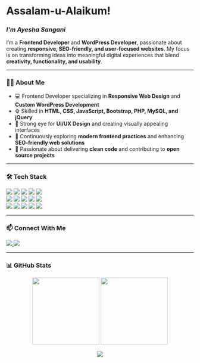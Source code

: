 <h1> Assalam-u-Alaikum! </h1>

<h3><i>I'm Ayesha Sangani</i></h3>

<p>
  I’m a <strong>Frontend Developer</strong> and <strong>WordPress Developer</strong>, passionate about creating 
  <strong>responsive, SEO-friendly, and user-focused websites</strong>.  
  My focus is on transforming ideas into meaningful digital experiences that blend 
  <strong>creativity, functionality, and usability</strong>.
</p>

<hr>

### 👩‍💻 About Me
- 💻 Frontend Developer specializing in **Responsive Web Design** and **Custom WordPress Development**  
- ⚙️ Skilled in **HTML, CSS, JavaScript, Bootstrap, PHP, MySQL, and jQuery**  
- 🎨 Strong eye for **UI/UX Design** and creating visually appealing interfaces  
- 🌱 Continuously exploring **modern frontend practices** and enhancing **SEO-friendly web solutions**  
- 🚀 Passionate about delivering **clean code** and contributing to **open source projects**  

---

### 🛠️ Tech Stack
<p align="left">
  <img src="https://img.shields.io/badge/HTML5-%23E34F26?style=for-the-badge&logo=html5&logoColor=white"/>
  <img src="https://img.shields.io/badge/CSS3-%231572B6?style=for-the-badge&logo=css3&logoColor=white"/>
  <img src="https://img.shields.io/badge/JavaScript-%23F7DF1E?style=for-the-badge&logo=javascript&logoColor=black"/>
  <img src="https://img.shields.io/badge/Bootstrap-%237952B3?style=for-the-badge&logo=bootstrap&logoColor=white"/>
  <img src="https://img.shields.io/badge/PHP-%23777BB4?style=for-the-badge&logo=php&logoColor=white"/>
  <br/>
  <img src="https://img.shields.io/badge/MySQL-%234479A1?style=for-the-badge&logo=mysql&logoColor=white"/>
  <img src="https://img.shields.io/badge/jQuery-%230769AD?style=for-the-badge&logo=jquery&logoColor=white"/>
  <img src="https://img.shields.io/badge/Laravel-%23FF2D20?style=for-the-badge&logo=laravel&logoColor=white"/>
  <img src="https://img.shields.io/badge/SQL%20Server-%23CC2927?style=for-the-badge&logo=microsoft-sql-server&logoColor=white"/>
  <img src="https://img.shields.io/badge/Figma-%23F24E1E?style=for-the-badge&logo=figma&logoColor=white"/>
  <br/>
  <img src="https://img.shields.io/badge/WordPress-%2321759B?style=for-the-badge&logo=wordpress&logoColor=white"/>
  <img src="https://img.shields.io/badge/Canva-%2300C4CC?style=for-the-badge&logo=canva&logoColor=white"/>
  <img src="https://img.shields.io/badge/GitHub-%23181717?style=for-the-badge&logo=github&logoColor=white"/>
  <img src="https://img.shields.io/badge/Firebase-%23FFCA28?style=for-the-badge&logo=firebase&logoColor=black"/>
  <img src="https://img.shields.io/badge/SEO-%234285F4?style=for-the-badge&logo=google&logoColor=white"/>
</p>

---


### 📫 Connect With Me
<p align="left">
  <a href="https://www.linkedin.com/in/ayeshasangani" target="_blank">
    <img src="https://img.shields.io/badge/LinkedIn-%230077B5?style=for-the-badge&logo=linkedin&logoColor=white"/>
  </a>
  <a href="mailto:aysan0723@gmail.com">
    <img src="https://img.shields.io/badge/Gmail-D14836?style=for-the-badge&logo=gmail&logoColor=white"/>
  </a>
</p>

---

### 📊 GitHub Stats
<p align="center">
  <img src="https://github-readme-stats.vercel.app/api?username=AyeshaSangani&show_icons=true&theme=tokyonight&hide_border=true" height="180px"/>
  <img src="https://github-readme-stats.vercel.app/api/top-langs/?username=AyeshaSangani&layout=compact&theme=tokyonight&hide_border=true" height="180px"/>
</p>

<p align="center">
  <img src="https://streak-stats.demolab.com?user=AyeshaSangani&theme=tokyonight&hide_border=true&card_width=445&card_height=175"/>
</p>
